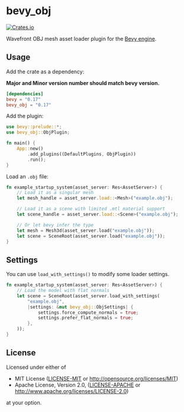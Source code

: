 # bevy_obj

[![Crates.io](https://img.shields.io/crates/v/bevy_obj.svg)](https://crates.io/crates/bevy_obj)

Wavefront OBJ mesh asset loader plugin for the [Bevy engine](https://github.com/bevyengine/bevy).

## Usage

Add the crate as a dependency:

**Major and Minor version number should match bevy version.**

```toml
[dependencies]
bevy = "0.17"
bevy_obj = "0.17"
```

Add the plugin:

```rust
use bevy::prelude::*;
use bevy_obj::ObjPlugin;

fn main() {
    App::new()
        .add_plugins((DefaultPlugins, ObjPlugin))
        .run();
}
```

Load an `.obj` file:

```rust
fn example_startup_system(asset_server: Res<AssetServer>) {
    // Load it as a singular mesh
    let mesh_handle = asset_server.load::<Mesh>("example.obj");

    // Load it as a scene with limited .mtl material support
    let scene_handle = asset_server.load::<Scene>("example.obj");

    // Or let bevy infer the type
    let mesh = Mesh3d(asset_server.load("example.obj"));
    let scene = SceneRoot(asset_server.load("example.obj"));
}
```

## Settings

You can use `load_with_settings()` to modify some loader settings.

```rust
fn example_startup_system(asset_server: Res<AssetServer>) {
    // Load the model with flat normals
    let scene = SceneRoot(asset_server.load_with_settings(
        "example.obj",
        |settings: &mut bevy_obj::ObjSettings| {
            settings.force_compute_normals = true;
            settings.prefer_flat_normals = true;
        },
    ));
}
```

## License

Licensed under either of

 * MIT License ([LICENSE-MIT](LICENSE-MIT) or http://opensource.org/licenses/MIT)
 * Apache License, Version 2.0, ([LICENSE-APACHE](LICENSE-APACHE) or http://www.apache.org/licenses/LICENSE-2.0)

at your option.
